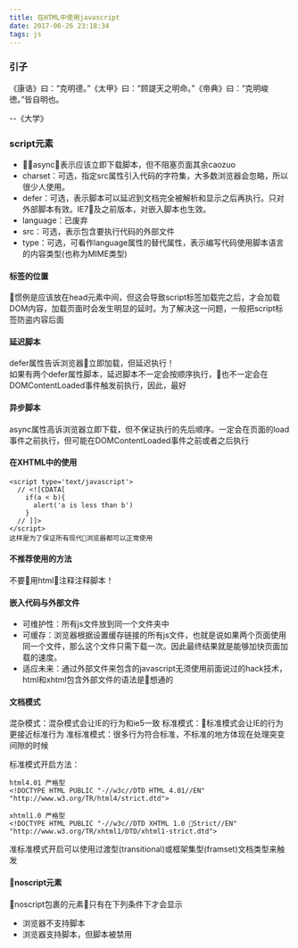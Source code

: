 ```yaml
---
title: 在HTML中使用javascript
date: 2017-06-26 23:18:34
tags: js
---
```

### 引子

《康诰》曰：“克明德。”《太甲》曰：“顾諟天之明命。”《帝典》曰：“克明峻徳。”皆自明也。

--《大学》

### script元素

- async：表示应该立即下载脚本，但不阻塞页面其余caozuo
- charset：可选，指定src属性引入代码的字符集，大多数浏览器会忽略，所以很少人使用。
- defer：可选，表示脚本可以延迟到文档完全被解析和显示之后再执行。只对外部脚本有效。IE7及之前版本，对嵌入脚本也生效。
- language：已废弃
- src：可选，表示包含要执行代码的外部文件
- type：可选，可看作language属性的替代属性，表示编写代码使用脚本语言的内容类型(也称为MIME类型)

#### 标签的位置

惯例是应该放在head元素中间，但这会导致script标签加载完之后，才会加载DOM内容，加载页面时会发生明显的延时。为了解决这一问题，一般把script标签防盗内容后面

#### 延迟脚本 

defer属性告诉浏览器立即加载，但延迟执行！  
如果有两个defer属性脚本，延迟脚本不一定会按顺序执行，也不一定会在DOMContentLoaded事件触发前执行，因此，最好

#### 异步脚本

async属性高诉浏览器立即下载，但不保证执行的先后顺序。一定会在页面的load事件之前执行，但可能在DOMContentLoaded事件之前或者之后执行

#### 在XHTML中的使用

```
<script type='text/javascript'>
  // <![CDATA[
    if(a < b){
      alert('a is less than b')
    }
  // ]]>
</script>
这样是为了保证所有现代浏览器都可以正常使用
```

#### 不推荐使用的方法

不要用html注释注释脚本！

#### 嵌入代码与外部文件

- 可维护性：所有js文件放到同一个文件夹中
- 可缓存：浏览器根据设置缓存链接的所有js文件，也就是说如果两个页面使用同一个文件，那么这个文件只需下载一次。因此最终结果就是能够加快页面加载的速度。
- 适应未来：通过外部文件来包含的javascript无须使用前面说过的hack技术，html和xhtml包含外部文件的语法是想通的

#### 文档模式

混杂模式：混杂模式会让IE的行为和ie5一致
标准模式：标准模式会让IE的行为更接近标准行为
准标准模式：很多行为符合标准，不标准的地方体现在处理突变间隙的时候

标准模式开启方法：
```
html4.01 严格型
<!DOCTYPE HTML PUBLIC "-//w3c//DTD HTML 4.01//EN"
"http://www.w3.org/TR/html4/strict.dtd">

xhtml1.0 严格型
<!DOCTYPE HTML PUBLIC "-//w3c//DTD XHTML 1.0 Strict//EN"
"http://www.w3.org/TR/xhtml1/DTD/xhtml1-strict.dtd">
```
准标准模式开启可以使用过渡型(transitional)或框架集型(framset)文档类型来触发

#### noscript元素

noscript包裹的元素只有在下列条件下才会显示

- 浏览器不支持脚本
- 浏览器支持脚本，但脚本被禁用



